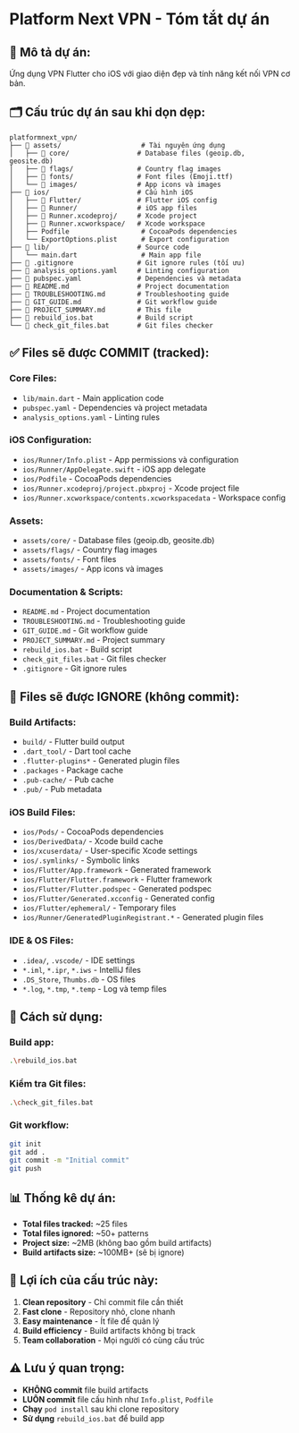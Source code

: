 # Platform Next VPN - Tóm tắt dự án

## 📱 **Mô tả dự án:**
Ứng dụng VPN Flutter cho iOS với giao diện đẹp và tính năng kết nối VPN cơ bản.

## 🗂️ **Cấu trúc dự án sau khi dọn dẹp:**

```
platformnext_vpn/
├── 📁 assets/                    # Tài nguyên ứng dụng
│   ├── 📁 core/                 # Database files (geoip.db, geosite.db)
│   ├── 📁 flags/                # Country flag images
│   ├── 📁 fonts/                # Font files (Emoji.ttf)
│   └── 📁 images/               # App icons và images
├── 📁 ios/                      # Cấu hình iOS
│   ├── 📁 Flutter/              # Flutter iOS config
│   ├── 📁 Runner/               # iOS app files
│   ├── 📁 Runner.xcodeproj/     # Xcode project
│   ├── 📁 Runner.xcworkspace/   # Xcode workspace
│   ├── Podfile                  # CocoaPods dependencies
│   └── ExportOptions.plist      # Export configuration
├── 📁 lib/                      # Source code
│   └── main.dart                # Main app file
├── 📄 .gitignore                # Git ignore rules (tối ưu)
├── 📄 analysis_options.yaml     # Linting configuration
├── 📄 pubspec.yaml              # Dependencies và metadata
├── 📄 README.md                 # Project documentation
├── 📄 TROUBLESHOOTING.md        # Troubleshooting guide
├── 📄 GIT_GUIDE.md              # Git workflow guide
├── 📄 PROJECT_SUMMARY.md        # This file
├── 🔧 rebuild_ios.bat           # Build script
└── 🔧 check_git_files.bat       # Git files checker
```

## ✅ **Files sẽ được COMMIT (tracked):**

### Core Files:
- `lib/main.dart` - Main application code
- `pubspec.yaml` - Dependencies và project metadata
- `analysis_options.yaml` - Linting rules

### iOS Configuration:
- `ios/Runner/Info.plist` - App permissions và configuration
- `ios/Runner/AppDelegate.swift` - iOS app delegate
- `ios/Podfile` - CocoaPods dependencies
- `ios/Runner.xcodeproj/project.pbxproj` - Xcode project file
- `ios/Runner.xcworkspace/contents.xcworkspacedata` - Workspace config

### Assets:
- `assets/core/` - Database files (geoip.db, geosite.db)
- `assets/flags/` - Country flag images
- `assets/fonts/` - Font files
- `assets/images/` - App icons và images

### Documentation & Scripts:
- `README.md` - Project documentation
- `TROUBLESHOOTING.md` - Troubleshooting guide
- `GIT_GUIDE.md` - Git workflow guide
- `PROJECT_SUMMARY.md` - Project summary
- `rebuild_ios.bat` - Build script
- `check_git_files.bat` - Git files checker
- `.gitignore` - Git ignore rules

## 🚫 **Files sẽ được IGNORE (không commit):**

### Build Artifacts:
- `build/` - Flutter build output
- `.dart_tool/` - Dart tool cache
- `.flutter-plugins*` - Generated plugin files
- `.packages` - Package cache
- `.pub-cache/` - Pub cache
- `.pub/` - Pub metadata

### iOS Build Files:
- `ios/Pods/` - CocoaPods dependencies
- `ios/DerivedData/` - Xcode build cache
- `ios/xcuserdata/` - User-specific Xcode settings
- `ios/.symlinks/` - Symbolic links
- `ios/Flutter/App.framework` - Generated framework
- `ios/Flutter/Flutter.framework` - Flutter framework
- `ios/Flutter/Flutter.podspec` - Generated podspec
- `ios/Flutter/Generated.xcconfig` - Generated config
- `ios/Flutter/ephemeral/` - Temporary files
- `ios/Runner/GeneratedPluginRegistrant.*` - Generated plugin files

### IDE & OS Files:
- `.idea/`, `.vscode/` - IDE settings
- `*.iml`, `*.ipr`, `*.iws` - IntelliJ files
- `.DS_Store`, `Thumbs.db` - OS files
- `*.log`, `*.tmp`, `*.temp` - Log và temp files

## 🚀 **Cách sử dụng:**

### Build app:
```bash
.\rebuild_ios.bat
```

### Kiểm tra Git files:
```bash
.\check_git_files.bat
```

### Git workflow:
```bash
git init
git add .
git commit -m "Initial commit"
git push
```

## 📊 **Thống kê dự án:**

- **Total files tracked:** ~25 files
- **Total files ignored:** ~50+ patterns
- **Project size:** ~2MB (không bao gồm build artifacts)
- **Build artifacts size:** ~100MB+ (sẽ bị ignore)

## 🎯 **Lợi ích của cấu trúc này:**

1. **Clean repository** - Chỉ commit file cần thiết
2. **Fast clone** - Repository nhỏ, clone nhanh
3. **Easy maintenance** - Ít file để quản lý
4. **Build efficiency** - Build artifacts không bị track
5. **Team collaboration** - Mọi người có cùng cấu trúc

## ⚠️ **Lưu ý quan trọng:**

- **KHÔNG commit** file build artifacts
- **LUÔN commit** file cấu hình như `Info.plist`, `Podfile`
- **Chạy** `pod install` sau khi clone repository
- **Sử dụng** `rebuild_ios.bat` để build app

